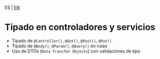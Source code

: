 <!-- MULTILANGUAJE MENU START -->
ES | [EN](https://lckpig.gitbook.io/practical-dev-handbook/typescript/integration-nestjs/nestjs-typing-controllers-services)
<!-- MULTILANGUAJE MENU END -->

# Tipado en controladores y servicios
 
- Tipado de `@Controller()`, `@Get()`, `@Post()`, `@Put()`
- Tipado de `@Body()`, `@Param()`, `@Query()` en rutas
- Uso de DTOs (`Data Transfer Objects`) con validaciones de tipo 